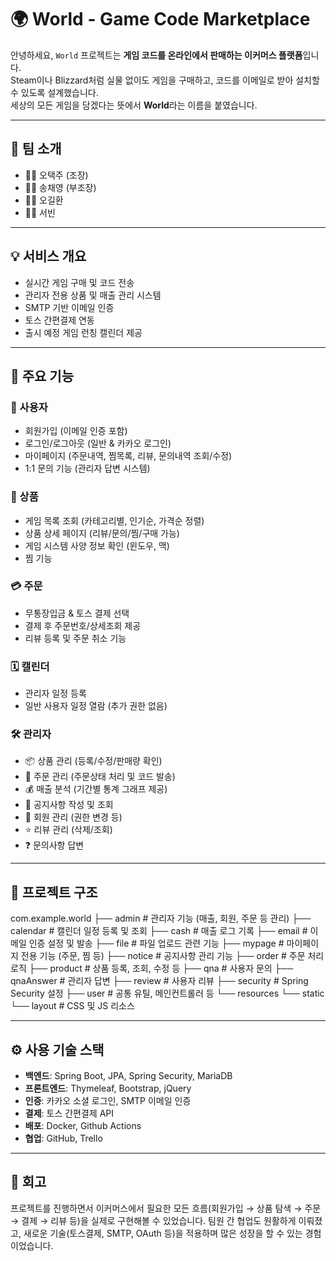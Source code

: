 # 🌍 World - Game Code Marketplace

안녕하세요, `World` 프로젝트는 **게임 코드를 온라인에서 판매하는 이커머스 플랫폼**입니다.  
Steam이나 Blizzard처럼 실물 없이도 게임을 구매하고, 코드를 이메일로 받아 설치할 수 있도록 설계했습니다.  
세상의 모든 게임을 담겠다는 뜻에서 **World**라는 이름을 붙였습니다.

---

## 👥 팀 소개

- 🧑‍💻 오택주 (조장)
- 👩‍💻 송채영 (부조장)
- 👨‍💻 오길환
- 👨‍💻 서빈

---

## 💡 서비스 개요

- 실시간 게임 구매 및 코드 전송
- 관리자 전용 상품 및 매출 관리 시스템
- SMTP 기반 이메일 인증
- 토스 간편결제 연동
- 출시 예정 게임 런칭 캘린더 제공

---

## 🚀 주요 기능

### 👤 사용자

- 회원가입 (이메일 인증 포함)
- 로그인/로그아웃 (일반 & 카카오 로그인)
- 마이페이지 (주문내역, 찜목록, 리뷰, 문의내역 조회/수정)
- 1:1 문의 기능 (관리자 답변 시스템)

### 🛒 상품

- 게임 목록 조회 (카테고리별, 인기순, 가격순 정렬)
- 상품 상세 페이지 (리뷰/문의/찜/구매 가능)
- 게임 시스템 사양 정보 확인 (윈도우, 맥)
- 찜 기능

### 💳 주문

- 무통장입금 & 토스 결제 선택
- 결제 후 주문번호/상세조회 제공
- 리뷰 등록 및 주문 취소 기능

### 🗓 캘린더

- 관리자 일정 등록
- 일반 사용자 일정 열람 (추가 권한 없음)

### 🛠 관리자

- 📦 상품 관리 (등록/수정/판매량 확인)
- 🧾 주문 관리 (주문상태 처리 및 코드 발송)
- 💰 매출 분석 (기간별 통계 그래프 제공)
- 📣 공지사항 작성 및 조회
- 👥 회원 관리 (권한 변경 등)
- ⭐ 리뷰 관리 (삭제/조회)
- ❓ 문의사항 답변

---

## 📁 프로젝트 구조

com.example.world
├── admin           # 관리자 기능 (매출, 회원, 주문 등 관리)
├── calendar        # 캘린더 일정 등록 및 조회
├── cash            # 매출 로그 기록
├── email           # 이메일 인증 설정 및 발송
├── file            # 파일 업로드 관련 기능
├── mypage          # 마이페이지 전용 기능 (주문, 찜 등)
├── notice          # 공지사항 관리 기능
├── order           # 주문 처리 로직
├── product         # 상품 등록, 조회, 수정 등
├── qna             # 사용자 문의
├── qnaAnswer       # 관리자 답변
├── review          # 사용자 리뷰
├── security        # Spring Security 설정
├── user            # 공통 유틸, 메인컨트롤러 등
└── resources
    └── static
        └── layout  # CSS 및 JS 리소스

---

## ⚙️ 사용 기술 스택

- **백엔드**: Spring Boot, JPA, Spring Security, MariaDB
- **프론트엔드**: Thymeleaf, Bootstrap, jQuery
- **인증**: 카카오 소셜 로그인, SMTP 이메일 인증
- **결제**: 토스 간편결제 API
- **배포**: Docker, Github Actions
- **협업**: GitHub, Trello

---

## 📌 회고

프로젝트를 진행하면서 이커머스에서 필요한 모든 흐름(회원가입 → 상품 탐색 → 주문 → 결제 → 리뷰 등)을 실제로 구현해볼 수 있었습니다. 팀원 간 협업도 원활하게 이뤄졌고, 새로운 기술(토스결제, SMTP, OAuth 등)을 적용하며 많은 성장을 할 수 있는 경험이었습니다.

